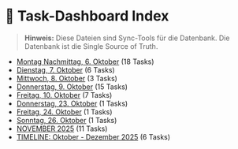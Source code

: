 # 📅 Task-Dashboard Index

> **Hinweis:** Diese Dateien sind Sync-Tools für die Datenbank.
> Die Datenbank ist die Single Source of Truth.

- [Montag Nachmittag, 6. Oktober](./2025-10-06.md) (18 Tasks)
- [Dienstag, 7. Oktober](./2025-10-07.md) (6 Tasks)
- [Mittwoch, 8. Oktober](./2025-10-08.md) (3 Tasks)
- [Donnerstag, 9. Oktober](./2025-10-09.md) (15 Tasks)
- [Freitag, 10. Oktober](./2025-10-10.md) (7 Tasks)
- [Donnerstag, 23. Oktober](./2025-10-23.md) (1 Tasks)
- [Freitag, 24. Oktober](./2025-10-24.md) (1 Tasks)
- [Sonntag, 26. Oktober](./2025-10-26.md) (1 Tasks)
- [NOVEMBER 2025](./2025-11-01.md) (11 Tasks)
- [TIMELINE: Oktober - Dezember 2025](./2025-12-01.md) (6 Tasks)
